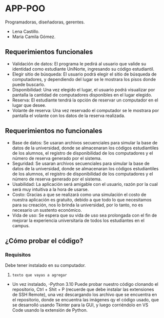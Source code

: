 # APP-POO
Programadoras, diseñadoras, gerentes.
- Lena Castillo.
- Maria Camila Gómez.

## Requerimientos funcionales
- Validación de datos: El programa le pedirá al usuario que valide su identidad como estudiante UniNorte, ingresando su código estudiantil.
- Elegir sitio de búsqueda: El usuario podrá elegir el sitio de búsqueda de computadores, y dependiendo del lugar se le mostrara los pisos donde puede buscarlo.
- Disponibilidad: Una vez elegido el lugar, el usuario podrá visualizar por pantalla la cantidad de computadores disponibles en el lugar elegido.
- Reserva: El estudiante tendrá la opción de reservar un computador en el lugar que desee.
- Volante de reserva: Una vez reservado el computador se le mostrara por pantalla el volante con los datos de la reserva realizada.

## Requerimientos no funcionales
- Base de datos: Se usaran archivos secuenciales para simular la base de datos de la universidad, donde se almacenaran los códigos estudiantiles de los alumnos, el registro de disponibilidad de los computadores y el número de reserva generado por el sistema.
- Seguridad: Se usaran archivos secuenciales para simular la base de datos de la universidad, donde se almacenaran los códigos estudiantiles de los alumnos, el registro de disponibilidad de los computadores y el número de reserva generado por el sistema.
- Usabilidad: La aplicación será amigable con el usuario, razón por la cual será muy intuitiva a la hora de usarse.
- Costo: Gracias a que se realizará como una simulación el costo de nuestra aplicación es gratuito, debido a que todo lo que necesitamos para su creación, nos lo brinda la universidad, por lo tanto, no es necesario un sustento económico.
- Vida de uso: Se espera que su vida de uso sea prolongada con el fin de mejorar la experiencia universitaria de todos los estudiantes en el campus.

## ¿Cómo probar el código?

### Requisitos
Debe tener instalado en su computador.
1. `texto que vayas a agregar`
  - Un vez instalado, 
-Python 3.10
Puede probar nuestro código clonando el repositorio, Ctrl + Shit + P (recuerde que debe instalar las extensiones de SSH Remote), una vez
descargando los archivo que se encuentra en el repositorio, donde se encuentra las imágenes qy el código usado, que se desarrolló usando Tkinter para la GUI, y luego corriéndolo en VS Code usando la extensión de Python. 
